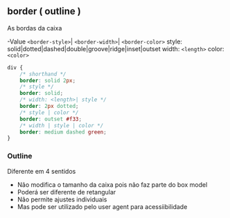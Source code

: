 ## border ( outline )

As bordas da caixa

-Value `<border-style>`| `<border-width>`| `<border-color>`
style: solid|dotted|dashed|double|groove|ridge|inset|outset
width: `<length>`
color: `<color>`

```css
div {
    /* shorthand */
    border: solid 2px;
    /* style */
    border: solid;
    /* width: <length>| style */
    border: 2px dotted;
    /* style | color */
    border: outset #f33;
    /* width | style | color */
    border: medium dashed green; 
}
```
### Outline

Diferente em 4 sentidos

- Não modifica o tamanho da caixa pois não faz parte do box model
- Poderá ser diferente de retangular
- Não permite ajustes individuais
- Mas pode ser   utilizado pelo user agent para acessiibilidade